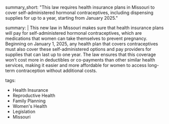 summary_short: "This law requires health insurance plans in Missouri to cover self-administered hormonal contraceptives, including dispensing supplies for up to a year, starting from January 2025."

summary: |
  This new law in Missouri makes sure that health insurance plans will pay for self-administered hormonal contraceptives, which are medications that women can take themselves to prevent pregnancy. Beginning on January 1, 2025, any health plan that covers contraceptives must also cover these self-administered options and pay providers for supplies that can last up to one year. The law ensures that this coverage won’t cost more in deductibles or co-payments than other similar health services, making it easier and more affordable for women to access long-term contraception without additional costs.

tags:
  - Health Insurance
  - Reproductive Health
  - Family Planning
  - Women's Health
  - Legislation
  - Missouri
